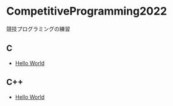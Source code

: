 # CompetitiveProgramming2022

競技プログラミングの練習

## C

- [Hello World](HelloWorld/01.c)

## C++

- [Hello World](HelloWorld/01.c)
